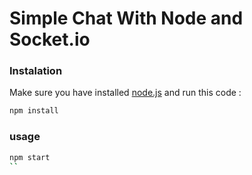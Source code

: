 # Simple Chat With Node and Socket.io

### Instalation
Make sure you have installed [node.js](https://nodejs.org/en/) and run this code :
```sh
npm install
```

### usage
```sh
npm start
``